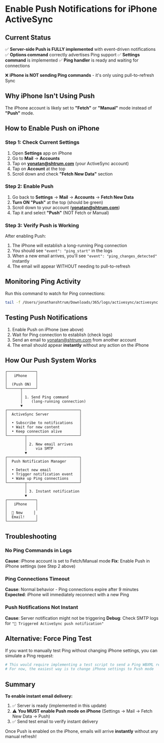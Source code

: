 # Enable Push Notifications for iPhone ActiveSync

## Current Status

✅ **Server-side Push is FULLY implemented** with event-driven notifications
✅ **Options command** correctly advertises Ping support
✅ **Settings command** is implemented
✅ **Ping handler** is ready and waiting for connections

❌ **iPhone is NOT sending Ping commands** - it's only using pull-to-refresh Sync

## Why iPhone Isn't Using Push

The iPhone account is likely set to **"Fetch"** or **"Manual"** mode instead of **"Push"** mode.

## How to Enable Push on iPhone

### Step 1: Check Current Settings

1. Open **Settings** app on iPhone
2. Go to **Mail** → **Accounts**
3. Tap on **yonatan@shtrum.com** (your ActiveSync account)
4. Tap on **Account** at the top
5. Scroll down and check **"Fetch New Data"** section

### Step 2: Enable Push

1. Go back to **Settings** → **Mail** → **Accounts** → **Fetch New Data**
2. **Turn ON "Push"** at the top (should be green)
3. Scroll down to your account (**yonatan@shtrum.com**)
4. Tap it and select **"Push"** (NOT Fetch or Manual)

### Step 3: Verify Push is Working

After enabling Push:

1. The iPhone will establish a long-running Ping connection
2. You should see `"event": "ping_start"` in the logs
3. When a new email arrives, you'll see `"event": "ping_changes_detected"` instantly
4. The email will appear WITHOUT needing to pull-to-refresh

## Monitoring Ping Activity

Run this command to watch for Ping connections:

```bash
tail -f /Users/jonathanshtrum/Downloads/365/logs/activesync/activesync.log | grep -E '"event": "(ping_start|ping_changes_detected|ping_timeout|ping_complete)"'
```

## Testing Push Notifications

1. Enable Push on iPhone (see above)
2. Wait for Ping connection to establish (check logs)
3. Send an email to yonatan@shtrum.com from another account
4. The email should appear **instantly** without any action on the iPhone

## How Our Push System Works

```
┌─────────────┐
│   iPhone    │
│             │
│  (Push ON)  │
└──────┬──────┘
       │
       │ 1. Send Ping command
       │    (long-running connection)
       ▼
┌─────────────────────────────────┐
│  ActiveSync Server              │
│                                 │
│  • Subscribe to notifications   │
│  • Wait for new content         │
│  • Keep connection alive        │
└────────┬────────────────────────┘
         │
         │ 2. New email arrives
         │    via SMTP
         ▼
┌─────────────────────────────────┐
│  Push Notification Manager      │
│                                 │
│  • Detect new email             │
│  • Trigger notification event   │
│  • Wake up Ping connections     │
└────────┬────────────────────────┘
         │
         │ 3. Instant notification
         ▼
┌─────────────┐
│   iPhone    │
│             │
│  📧 New     │
│  Email!     │
└─────────────┘
```

## Troubleshooting

### No Ping Commands in Logs

**Cause**: iPhone account is set to Fetch/Manual mode
**Fix**: Enable Push in iPhone settings (see Step 2 above)

### Ping Connections Timeout

**Cause**: Normal behavior - Ping connections expire after 9 minutes
**Expected**: iPhone will immediately reconnect with a new Ping

### Push Notifications Not Instant

**Cause**: Server notification might not be triggering
**Debug**: Check SMTP logs for `"📱 Triggered ActiveSync push notification"`

## Alternative: Force Ping Test

If you want to manually test Ping without changing iPhone settings, you can simulate a Ping request:

```bash
# This would require implementing a test script to send a Ping WBXML request
# For now, the easiest way is to change iPhone settings to Push mode
```

## Summary

**To enable instant email delivery:**
1. ✅ Server is ready (implemented in this update)
2. ⚠️ **You MUST enable Push mode on iPhone** (Settings → Mail → Fetch New Data → Push)
3. ✅ Send test email to verify instant delivery

Once Push is enabled on the iPhone, emails will arrive **instantly** without any manual refresh!

